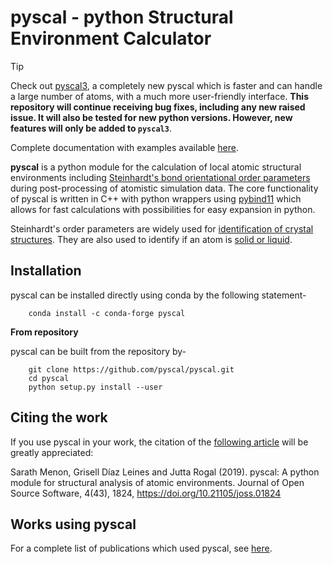 
# pyscal - python Structural Environment Calculator

> [!TIP]
> Check out [pyscal3](https://github.com/pyscal/pyscal3), a completely new pyscal which is faster and can handle a large number of atoms, with a much more user-friendly interface. **This repository will continue receiving bug fixes, including any new raised issue. It will also be tested for new python versions. However, new features will only be added to `pyscal3`**. 

Complete documentation with examples available [here](https://pyscal.org/).

**pyscal** is a python module for the calculation of local atomic structural environments including [Steinhardt's bond orientational order parameters](https://journals.aps.org/prb/abstract/10.1103/PhysRevB.28.784) during post-processing of atomistic simulation data. The core functionality of pyscal is written in C++ with python wrappers using [pybind11](https://pybind11.readthedocs.io/en/stable/intro.html) which allows for fast calculations with possibilities for easy expansion in python.

Steinhardt's order parameters are widely used for [identification of crystal structures](https://aip.scitation.org/doi/full/10.1063/1.4774084). They are also used to identify if an atom is [solid or liquid](https://link.springer.com/chapter/10.1007/b99429).


## Installation

pyscal can be installed directly using conda by the following statement-

```
    conda install -c conda-forge pyscal
```

**From repository**

pyscal can be built from the repository by-

```
    git clone https://github.com/pyscal/pyscal.git
    cd pyscal
    python setup.py install --user
```

## Citing the work

If you use pyscal in your work, the citation of the [following article](https://joss.theoj.org/papers/10.21105/joss.01824) will be greatly appreciated:

Sarath Menon, Grisell Díaz Leines and Jutta Rogal (2019). pyscal: A python module for structural analysis of atomic environments. Journal of Open Source Software, 4(43), 1824, https://doi.org/10.21105/joss.01824

## Works using pyscal

For a complete list of publications which used pyscal, see [here](https://scholar.google.com/scholar?oi=bibs&hl=en&cites=315020929885190486&as_sdt=5).
